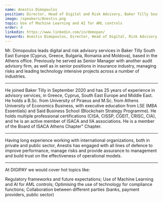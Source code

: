```yaml
---
name: Anestis Dimopoulos
position: Director, Head of Digital and Risk Advisory, Baker Tilly Southeast Europe
image: /speakers/Anestis.png
topic: Use of Machine Learning and AI for AML controls
order: 4
linkedin: https://www.linkedin.com/in/demopan/
keywords: Anestis Dimopoulos, Director, Head of Digital, Risk Advisory, Baker Southeast Europe, Machine Learning, AI, AML controls, digital advisory services, risk advisory services, Baker Tilly South East Europe, Cyprus, Greece, Bulgaria, Romania, Moldova, Athens office, Senior Manager, audit advisory firm, insurance industry, managing risks, technology intensive projects, advisory services, South East Europe, Middle East, University of Piraeus, Athens University of Economics Business, LSE, MBA Essentials, Said Business School, Blockchain Strategy Programme, professional certifications, CISA, CISSP, CGEIT, CRISC, CIA, ISACA, IIA, ISACA Athens Chapter
---
```


Mr. Dimopoulos leads digital and risk advisory services in Baker Tilly South East Europe
(Cyprus, Greece, Bulgaria, Romania and Moldova), based in the Athens office. Previously he
served as Senior Manager with another audit advisory firm, as well as in senior positions in
insurance industry, managing risks and leading technology intensive projects across a
number of industries.

---

He joined Baker Tilly in September 2020 and has 25 years of experience in advisory services,
in Greece, Cyprus, South East Europe and Middle East. He holds a B.Sc. from University of
Piraeus and M.Sc. from Athens University of Economics Business, with executive education
from LSE (MBA Essentials) and Said Business School (Blockchain Strategy Programme). He
holds multiple professional certifications (CISA, CISSP, CGEIT, CRISC, CIA), and he is an active
member of ISACA and IIA associations. He is a member of the Board of ISACA Athens Chapter"
Chapter.

---

Having long experience working with international organizations, both in private and public
sector, Anestis has engaged with all lines of defence to improve performance, manage risks
and provide assurance to management and build trust on the effectiveness of operational
models.

---

Аt DIGIPAY we would cover hot topics like:

Regulatory frameworks and future expectations; Use of Machine Learning and AI for AML
controls; Optimising the use of technology for compliance functions; Collaboration between
different parties (banks, payment providers, public sector)
